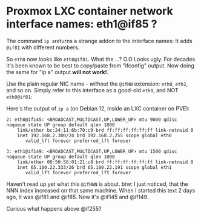 # Proxmox LXC container network interface names: eth1@if85 ?

The command `ip a`returns a strange addon to the interface names:
It adds `@if81` with different numbers.

So `eth0` now looks like `eth0@if81`. What the ...? O.O
Looks ugly. For decades it's been known to be best to copy/paste from "ifconfig" output. Now doing the same for "ip a" output **will not work!**.

Use the plain regular NIC name - *without* the `@ifNN` extension: `eth0`, `eth2`, and so on.
Simply refer to this interface as a good-old `eth0`, and NOT `eth0@if81`:

Here's the output of `ip a` (on Debian 12, inside an LXC container on PVE):

```
2: eth0@if145: <BROADCAST,MULTICAST,UP,LOWER_UP> mtu 9000 qdisc noqueue state UP group default qlen 1000
    link/ether bc:24:11:6b:70:c9 brd ff:ff:ff:ff:ff:ff link-netnsid 0
    inet 192.168.2.300/24 brd 192.168.2.255 scope global eth0
       valid_lft forever preferred_lft forever

3: eth1@if149: <BROADCAST,MULTICAST,UP,LOWER_UP> mtu 1500 qdisc noqueue state UP group default qlen 1000
    link/ether 00:50:56:01:21:c8 brd ff:ff:ff:ff:ff:ff link-netnsid 0
    inet 65.100.22.333/26 brd 65.100.22.191 scope global eth1
       valid_lft forever preferred_lft forever
```

Haven't read up yet what this `@ifNNN` is about.
btw: I just noticed, that the NNN index increased on that same machine.
When I started this text 2 days ago, it was @if81 and @if85. Now it's @if145 and @if149.

Curious what happens above @if255?

